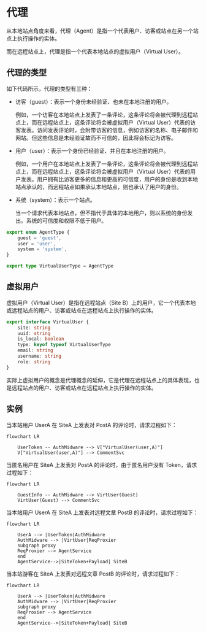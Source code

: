 # 代理

从本地站点角度来看，代理（Agent）是指一个代表用户、访客或站点在另一个站点上执行操作的实体。

而在远程站点上，代理是指一个代表本地站点的虚拟用户（Virtual User）。

## 代理的类型

如下代码所示，代理的类型有三种：

- 访客（guest）：表示一个身份未经验证、也未在本地注册的用户。
  
  例如，一个访客在本地站点上发表了一条评论，这条评论将会被代理到远程站点上，而在远程站点上，这条评论将会被虚拟用户（Virtual User）代表的访客发表。访问发表评论时，会附带访客的信息，例如访客的名称、电子邮件和网站。但这些信息是未经验证故而不可信的，因此将会标记为访客。

- 用户（user）：表示一个身份已经验证、并且在本地注册的用户。

  例如，一个用户在本地站点上发表了一条评论，这条评论将会被代理到远程站点上，而在远程站点上，这条评论将会被虚拟用户（Virtual User）代表的用户发表。用户拥有比访客更多的信息和更高的可信度，用户的身份是收到本地站点承认的，而远程站点如果承认本地站点，则也承认了用户的身份。

- 系统（system）：表示一个站点。

  当一个请求代表本地站点，但不指代于具体的本地用户，则以系统的身份发出。系统的可信度和权限不低于用户。

```ts
export enum AgentType {
    guest = 'guest',
    user = 'user',
    system = 'system',
}

export type VirtualUserType = AgentType
```

## 虚拟用户

虚拟用户（Virtual User）是指在远程站点（Site B）上的用户，它一个代表本地或远程站点的用户、访客或站点在远程站点上执行操作的实体。

```ts
export interface VirtualUser {
    site: string
    uuid: string
    is_local: boolean
    type: keyof typeof VirtualUserType
    email: string
    username: string
    role: string
}
```

实际上虚拟用户的概念是代理概念的延伸，它是代理在远程站点上的具体表现，也是远程站点的用户、访客或站点在远程站点上执行操作的实体。

## 实例

当本站用户 UserA 在 SiteA 上发表对 PostA 的评论时，请求过程如下：

```mermaid
flowchart LR

    UserToken -- AuthMidware --> V["VirtualUser(user,A)"]
    V["VirtualUser(user,A)"] --> CommentSvc
```

当匿名用户在 SiteA 上发表对 PostA 的评论时，由于匿名用户没有 Token，请求过程如下：

```mermaid
flowchart LR

    GuestInfo -- AuthMidware --> VirtUser(Guest)
    VirtUser(Guest) --> CommentSvc
```

当本站用户 UserA 在 SiteA 上发表对远程文章 PostB 的评论时，请求过程如下：

```mermaid
flowchart LR

    UserA --> |UserToken|AuthMidware
    AuthMidware --> |VirtUser|ReqProxier
    subgraph proxy
    ReqProxier --> AgentService
    end
    AgentService-->|SiteToken+Payload| SiteB

```

当本站游客在 SiteA 上发表对远程文章 PostB 的评论时，请求过程如下：

```mermaid
flowchart LR

    UserA --> |UserToken|AuthMidware
    AuthMidware --> |VirtUser|ReqProxier
    subgraph proxy
    ReqProxier --> AgentService
    end
    AgentService-->|SiteToken+Payload| SiteB

```
